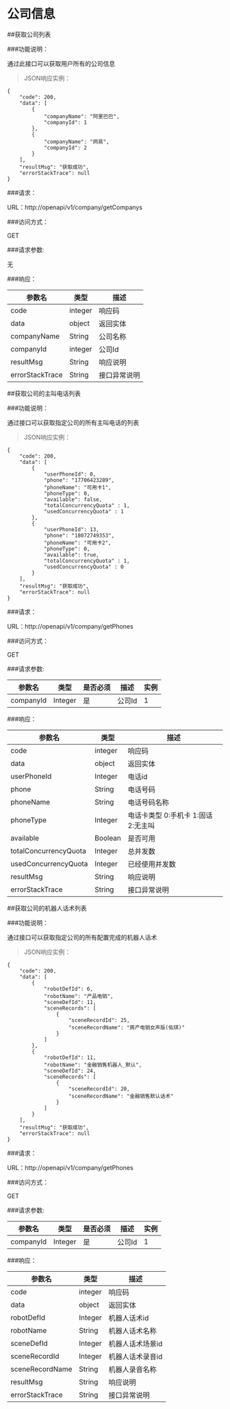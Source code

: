 # 公司信息

##获取公司列表

###功能说明：

通过此接口可以获取用户所有的公司信息

>JSON响应实例：

```
{
    "code": 200,
    "data": [
        {
            "companyName": "阿里巴巴", 
            "companyId": 1 
        },
        {
            "companyName": "网易", 
            "companyId": 2
        }
    ],
    "resultMsg": "获取成功",
    "errorStackTrace": null
}

```

###请求：

URL：http://openapi/v1/company/getCompanys

###访问方式：

GET


###请求参数:

无



###响应：

参数名 | 类型 | 描述 
--------- | ------- |------
 code|integer | 响应码 |
 data| object | 返回实体 |
 companyName|String | 公司名称 |
 companyId| integer | 公司Id |
 resultMsg| String | 响应说明 |
 errorStackTrace| String | 接口异常说明 |


##获取公司的主叫电话列表

###功能说明：

通过接口可以获取指定公司的所有主叫电话的列表


>JSON响应实例：

```
{
    "code": 200,
    "data": [
        {
            "userPhoneId": 0, 
            "phone": "17706423289", 
            "phoneName": "可用卡1", 
            "phoneType": 0, 
            "available": false, 
            "totalConcurrencyQuota" : 1, 
            "usedConcurrencyQuota" : 1 
        },
        {
            "userPhoneId": 13,
            "phone": "18072749353",
            "phoneName": "可用卡2",
            "phoneType": 0,
            "available": true,
            "totalConcurrencyQuota" : 1, 
            "usedConcurrencyQuota" : 0 
        }
    ],
    "resultMsg": "获取成功",
    "errorStackTrace": null
}

```

###请求：

URL：http://openapi/v1/company/getPhones

###访问方式：

GET


###请求参数:

参数名 | 类型 | 是否必须 | 描述 | 实例 
--------- | ------- |------- | ------ |------
 companyId| Integer| 是 | 公司Id| 1 |



###响应：

参数名 | 类型 | 描述 
--------- | ------- |------
 code|integer | 响应码 |
 data| object | 返回实体 |
 userPhoneId|Integer | 电话id |
 phone| String | 电话号码 |
  phoneName| String | 电话号码名称 |
 phoneType| Integer | 电话卡类型 0:手机卡 1:固话 2:无主叫 |
 available| Boolean | 是否可用 |
 totalConcurrencyQuota| Integer | 总并发数 |
 usedConcurrencyQuota| Integer | 已经使用并发数 |
 resultMsg| String | 响应说明 |
 errorStackTrace| String | 接口异常说明 |

##获取公司的机器人话术列表

###功能说明：

通过接口可以获取指定公司的所有配置完成的机器人话术 

>JSON响应实例：

```
{
    "code": 200,
    "data": [
        {
            "robotDefId": 6, 
            "robotName": "产品电销", 
            "sceneDefId": 11, 
            "sceneRecords": [
                {
                    "sceneRecordId": 25, 
                    "sceneRecordName": "房产电销女声版(佑琪)" 
                }
            ]
        },
        {
            "robotDefId": 11,
            "robotName": "金融销售机器人_默认",
            "sceneDefId": 24,
            "sceneRecords": [
                {
                    "sceneRecordId": 20,
                    "sceneRecordName": "金融销售默认话术"
                }
            ]
        }
    ],
    "resultMsg": "获取成功",
    "errorStackTrace": null
}

```

###请求：

URL：http://openapi/v1/company/getPhones

###访问方式：

GET


###请求参数:

参数名 | 类型 | 是否必须 | 描述 | 实例 
--------- | ------- |------- | ------ |------
 companyId| Integer| 是 | 公司Id| 1 |



###响应：

参数名 | 类型 | 描述 
--------- | ------- |------
 code|integer | 响应码 |
 data| object | 返回实体 |
 robotDefId|Integer | 机器人话术id |
 robotName| String | 机器人话术名称 |
 sceneDefId| Integer | 机器人话术场景id |
 sceneRecordId| Integer | 机器人话术录音id |
 sceneRecordName| String | 机器人录音名称 |
 resultMsg| String | 响应说明 |
 errorStackTrace| String | 接口异常说明 |

